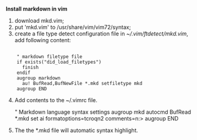 

**Install markdown in vim**

1. download mkd.vim;
2. put 'mkd.vim' to /usr/share/vim/vim72/syntax;
3. create a file type detect configuration file in *~/.vim/ftdetect/mkd.vim*, add following content:

<pre><code>
	" markdown filetype file
	if exists("did_load_filetypes")
	  finish
	endif
	augroup markdown
	  au! BufRead,BufNewFile *.mkd setfiletype mkd
	augroup END
</code></pre>

4. Add contents to the ~/.vimrc file.

    " Markdown language syntax settings
    augroup mkd
      autocmd BufRead *.mkd set ai formatoptions=tcroqn2 comments=n:>
    augroup END

5. The the \*.mkd file will automatic syntax highlight.






